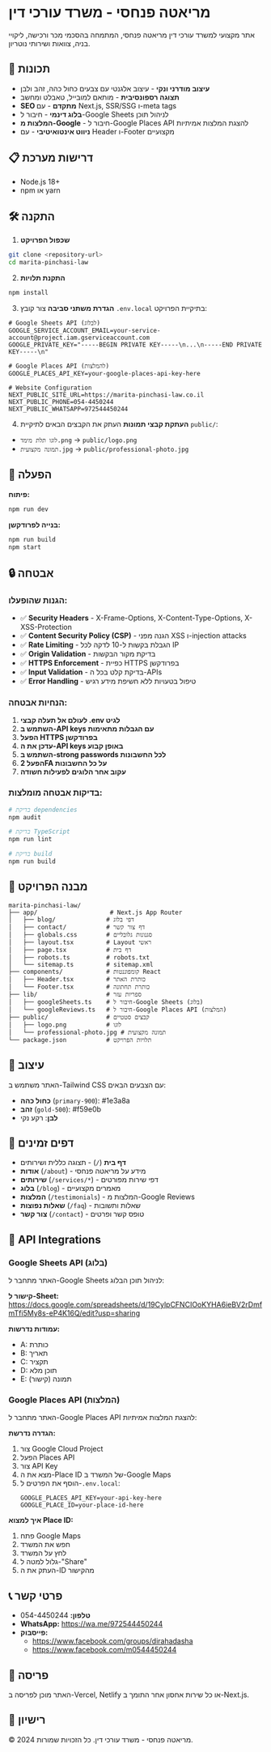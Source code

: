 # מריאטה פנחסי - משרד עורכי דין

אתר מקצועי למשרד עורכי דין מריאטה פנחסי, המתמחה בהסכמי מכר ורכישה, ליקויי בניה, צוואות ושירותי נוטריון.

## 🚀 תכונות

- **עיצוב מודרני ונקי** - עיצוב אלגנטי עם צבעים כחול כהה, זהב ולבן
- **תצוגה רספונסיבית** - מותאם למובייל, טאבלט ומחשב
- **SEO מתקדם** - עם Next.js, SSR/SSG ו-meta tags
- **בלוג דינמי** - חיבור ל-Google Sheets לניהול תוכן
- **המלצות מ-Google** - חיבור ל-Google Places API להצגת המלצות אמיתיות
- **ניווט אינטואיטיבי** - עם Header ו-Footer מקצועיים

## 📋 דרישות מערכת

- Node.js 18+ 
- npm או yarn

## 🛠️ התקנה

1. **שכפול הפרויקט**
```bash
git clone <repository-url>
cd marita-pinchasi-law
```

2. **התקנת תלויות**
```bash
npm install
```

3. **הגדרת משתני סביבה**
צור קובץ `.env.local` בתיקיית הפרויקט:
```env
# Google Sheets API (לבלוג)
GOOGLE_SERVICE_ACCOUNT_EMAIL=your-service-account@project.iam.gserviceaccount.com
GOOGLE_PRIVATE_KEY="-----BEGIN PRIVATE KEY-----\n...\n-----END PRIVATE KEY-----\n"

# Google Places API (להמלצות)
GOOGLE_PLACES_API_KEY=your-google-places-api-key-here

# Website Configuration
NEXT_PUBLIC_SITE_URL=https://marita-pinchasi-law.co.il
NEXT_PUBLIC_PHONE=054-4450244
NEXT_PUBLIC_WHATSAPP=972544450244
```

4. **העתקת קבצי תמונות**
העתק את הקבצים הבאים לתיקיית `public/`:
- `לוגו תלת מימד.png` → `public/logo.png`
- `תמונה מקצועית.jpg` → `public/professional-photo.jpg`

## 🚀 הפעלה

**פיתוח:**
```bash
npm run dev
```

**בנייה לפרודקשן:**
```bash
npm run build
npm start
```

## 🔒 אבטחה

### הגנות שהופעלו:
- ✅ **Security Headers** - X-Frame-Options, X-Content-Type-Options, X-XSS-Protection
- ✅ **Content Security Policy (CSP)** - הגנה מפני XSS ו-injection attacks
- ✅ **Rate Limiting** - הגבלת בקשות ל-10 לדקה לכל IP
- ✅ **Origin Validation** - בדיקת מקור הבקשות
- ✅ **HTTPS Enforcement** - כפיית HTTPS בפרודקשן
- ✅ **Input Validation** - בדיקת קלט בכל ה-APIs
- ✅ **Error Handling** - טיפול בטעויות ללא חשיפת מידע רגיש

### הנחיות אבטחה:
1. **לעולם אל תעלה קבצי .env לגיט**
2. **השתמש ב-API keys עם הגבלות מתאימות**
3. **הפעל HTTPS בפרודקשן**
4. **עדכן את ה-API keys באופן קבוע**
5. **השתמש ב-strong passwords לכל החשבונות**
6. **הפעל 2FA על כל החשבונות**
7. **עקוב אחר הלוגים לפעילות חשודה**

### בדיקות אבטחה מומלצות:
```bash
# בדיקת dependencies
npm audit

# בדיקת TypeScript
npm run lint

# בדיקת build
npm run build
```

## 📁 מבנה הפרויקט

```
marita-pinchasi-law/
├── app/                    # Next.js App Router
│   ├── blog/              # דפי בלוג
│   ├── contact/           # דף צור קשר
│   ├── globals.css        # סגנונות גלובליים
│   ├── layout.tsx         # Layout ראשי
│   ├── page.tsx           # דף בית
│   ├── robots.ts          # robots.txt
│   └── sitemap.ts         # sitemap.xml
├── components/            # קומפוננטות React
│   ├── Header.tsx         # כותרת האתר
│   └── Footer.tsx         # כותרת תחתונה
├── lib/                   # ספריות עזר
│   ├── googleSheets.ts    # חיבור ל-Google Sheets (בלוג)
│   └── googleReviews.ts   # חיבור ל-Google Places API (המלצות)
├── public/                # קבצים סטטיים
│   ├── logo.png           # לוגו
│   └── professional-photo.jpg # תמונה מקצועית
└── package.json           # תלויות הפרויקט
```

## 🎨 עיצוב

האתר משתמש ב-Tailwind CSS עם הצבעים הבאים:
- **כחול כהה** (`primary-900`): #1e3a8a
- **זהב** (`gold-500`): #f59e0b
- **לבן**: רקע נקי

## 📱 דפים זמינים

- **דף בית** (`/`) - תצוגה כללית ושירותים
- **אודות** (`/about`) - מידע על מריאטה פנחסי
- **שירותים** (`/services/*`) - דפי שירות מפורטים
- **בלוג** (`/blog`) - מאמרים מקצועיים
- **המלצות** (`/testimonials`) - המלצות מ-Google Reviews
- **שאלות נפוצות** (`/faq`) - שאלות ותשובות
- **צור קשר** (`/contact`) - טופס קשר ופרטים

## 🔧 API Integrations

### Google Sheets API (בלוג)
האתר מתחבר ל-Google Sheets לניהול תוכן הבלוג:

**קישור ל-Sheet:** https://docs.google.com/spreadsheets/d/19CylpCFNCIOoKYHA6ieBV2rDmfmTfi5My8s-eP4K16Q/edit?usp=sharing

**עמודות נדרשות:**
- A: כותרת
- B: תאריך
- C: תקציר
- D: תוכן מלא
- E: תמונה (קישור)

### Google Places API (המלצות)
האתר מתחבר ל-Google Places API להצגת המלצות אמיתיות:

**הגדרה נדרשת:**
1. צור Google Cloud Project
2. הפעל Places API
3. צור API Key
4. מצא את ה-Place ID של המשרד ב-Google Maps
5. הוסף את הפרטים ל-`.env.local`:
   ```env
   GOOGLE_PLACES_API_KEY=your-api-key-here
   GOOGLE_PLACE_ID=your-place-id-here
   ```

**איך למצוא Place ID:**
1. פתח Google Maps
2. חפש את המשרד
3. לחץ על המשרד
4. גלול למטה ל-"Share"
5. העתק את ה-ID מהקישור

## 📞 פרטי קשר

- **טלפון:** 054-4450244
- **WhatsApp:** https://wa.me/972544450244
- **פייסבוק:** 
  - https://www.facebook.com/groups/dirahadasha
  - https://www.facebook.com/m0544450244

## 🚀 פריסה

האתר מוכן לפריסה ב-Vercel, Netlify או כל שירות אחסון אחר התומך ב-Next.js.

## 📄 רישיון

© 2024 מריאטה פנחסי - משרד עורכי דין. כל הזכויות שמורות. 